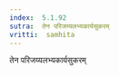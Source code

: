 ```yaml
---
index:  5.1.92
sutra:  तेन परिजय्यलभ्यकार्यसुकरम्
vritti:  samhita 
---
```


तेन परिजय्यलभ्यकार्यसुकरम्

